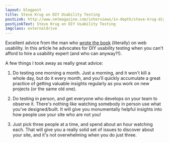 ```yaml
---
layout: blogpost
title: Steve Krug on DIY Usability Testing
postLink: http://www.netmagazine.com/interviews/in-depth/steve-krug-diy-usability-testing
postLinkText: Steve Krug on DIY Usability Testing
imgclass: externaldrive
---
```


<p>Excellent advice from the man who <a href="http://www.amazon.com/Dont-Make-Me-Think-Usability/dp/0321344758">wrote the book</a> (literally) on web usability. In this article he advocates for DIY usability testing when you can't afford to hire a usability expert (and who can anyway?!).</p>

<p>A few things I took away as really great advice:</p>

<ol>
<li><p>Do testing one morning a month. Just a morning, and it won't kill a whole day, but do it every month, and you'll quickly accumulate a great practice of getting valuable insights regularly as you work on new projects (or the same old one).</p></li>
<li><p>Do testing in person, and get everyone who develops on your team to observe it. There's nothing like watching somebody in person use what you've designed/built. It will give you monumentally helpful insights into how people use your site who are not you!</p></li>
<li><p>Just pick three people at a time, and spend about an hour watching each. That will give you a really solid set of issues to discover about your site, and it's not overwhelming when you do just three.</p></li>
</ol>